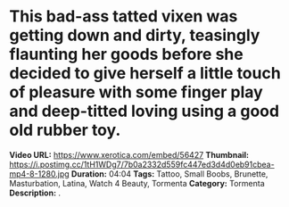 # This bad-ass tatted vixen was getting down and dirty, teasingly flaunting her goods before she decided to give herself a little touch of pleasure with some finger play and deep-titted loving using a good old rubber toy.

**Video URL:** https://www.xerotica.com/embed/56427
**Thumbnail:** https://i.postimg.cc/1tH1WDg7/7b0a2332d559fc447ed3d4d0eb91cbea-mp4-8-1280.jpg
**Duration:** 04:04
**Tags:** Tattoo, Small Boobs, Brunette, Masturbation, Latina, Watch 4 Beauty, Tormenta
**Category:** Tormenta
**Description:** .